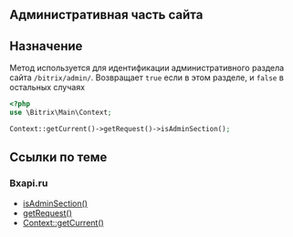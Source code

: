 Административная часть сайта
---
## Назначение
Метод используется для идентификации административного раздела сайта `/bitrix/admin/`. Возвращает `true` если в этом разделе, и `false` в остальных случаях

```php
<?php 
use \Bitrix\Main\Context;

Context::getCurrent()->getRequest()->isAdminSection();
```

## Ссылки по теме
### Bxapi.ru
- <a href="https:http://bxapi.ru/src/?module_id=main&name=Request::isAdminSection" target="_blank">isAdminSection()</a>
- <a href="http://bxapi.ru/src/?module_id=main&name=Context::getRequest" target="_blank">getRequest()</a>
- <a href="http://bxapi.ru/src/?module_id=main&name=Context::getCurrent" target="_blank">Context::getCurrent()</a>